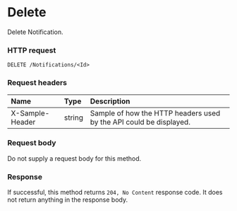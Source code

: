 # Delete

Delete Notification.
### HTTP request
```http
DELETE /Notifications/<Id>

```
### Request headers
| Name       | Type | Description|
|:---------------|:--------|:----------|
| X-Sample-Header  | string  | Sample of how the HTTP headers used by the API could be displayed.|

### Request body
Do not supply a request body for this method.


### Response
If successful, this method returns `204, No Content` response code. It does not return anything in the response body.


<!-- uuid: e63e9254-94df-4e26-ba01-087508c2aac7
2015-10-09 18:12:09 UTC -->